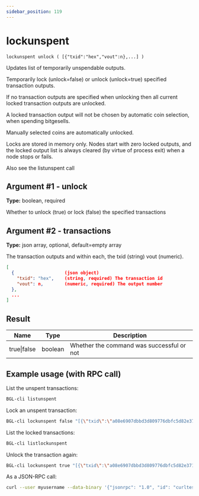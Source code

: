 ```yaml
---
sidebar_position: 119
---
```


# lockunspent

`lockunspent unlock ( [{"txid":"hex","vout":n},...] )`

Updates list of temporarily unspendable outputs.

Temporarily lock (unlock=false) or unlock (unlock=true) specified transaction outputs.

If no transaction outputs are specified when unlocking then all current locked transaction outputs are unlocked.

A locked transaction output will not be chosen by automatic coin selection, when spending bitgesells.

Manually selected coins are automatically unlocked.

Locks are stored in memory only. Nodes start with zero locked outputs, and the locked output list is always cleared (by virtue of process exit) when a node stops or fails.

Also see the listunspent call

## Argument #1 - unlock

**Type:** boolean, required

Whether to unlock (true) or lock (false) the specified transactions

## Argument #2 - transactions

**Type:** json array, optional, default=empty array

The transaction outputs and within each, the txid (string) vout (numeric).

```json
[
  {                   (json object)
    "txid": "hex",    (string, required) The transaction id
    "vout": n,        (numeric, required) The output number
  },
  ...
]
```

## Result

| Name        | Type    | Description                               |
| ----------- | ------- | ----------------------------------------- |
| true\|false | boolean | Whether the command was successful or not |

## Example usage (with RPC call)

List the unspent transactions:

```sh
BGL-cli listunspent
```

Lock an unspent transaction:

```sh
BGL-cli lockunspent false "[{\"txid\":\"a08e6907dbbd3d809776dbfc5d82e371b764ed838b5655e72f463568df1aadf0\",\"vout\":1}]"
```

List the locked transactions:

```sh
BGL-cli listlockunspent
```

Unlock the transaction again:

```sh
BGL-cli lockunspent true "[{\"txid\":\"a08e6907dbbd3d809776dbfc5d82e371b764ed838b5655e72f463568df1aadf0\",\"vout\":1}]"
```

As a JSON-RPC call:

```sh
curl --user myusername --data-binary '{"jsonrpc": "1.0", "id": "curltest", "method": "lockunspent", "params": [false, "[{\"txid\":\"a08e6907dbbd3d809776dbfc5d82e371b764ed838b5655e72f463568df1aadf0\",\"vout\":1}]"]}' -H 'content-type: text/plain;' http://127.0.0.1:8334/
```
